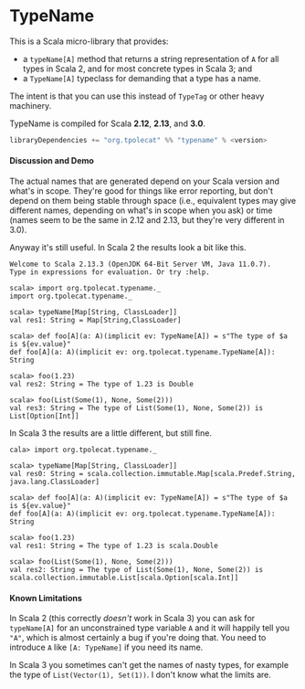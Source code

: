 # TypeName

This is a Scala micro-library that provides:

- a `typeName[A]` method that returns a string representation of `A` for all types in Scala 2, and for most concrete types in Scala 3; and
- a `TypeName[A]` typeclass for demanding that a type has a name.

The intent is that you can use this instead of `TypeTag` or other heavy machinery.

TypeName is compiled for Scala **2.12**, **2.13**, and **3.0**.


```scala
libraryDependencies += "org.tpolecat" %% "typename" % <version>
```

#### Discussion and Demo

The actual names that are generated depend on your Scala version and what's in scope. They're good for things like error reporting, but don't depend on them being stable through space (i.e., equivalent types may give different names, depending on what's in scope when you ask) or time (names seem to be the same in 2.12 and 2.13, but they're very different in 3.0).

Anyway it's still useful. In Scala 2 the results look a bit like this.

```
Welcome to Scala 2.13.3 (OpenJDK 64-Bit Server VM, Java 11.0.7).
Type in expressions for evaluation. Or try :help.

scala> import org.tpolecat.typename._
import org.tpolecat.typename._

scala> typeName[Map[String, ClassLoader]]
val res1: String = Map[String,ClassLoader]

scala> def foo[A](a: A)(implicit ev: TypeName[A]) = s"The type of $a is ${ev.value}"
def foo[A](a: A)(implicit ev: org.tpolecat.typename.TypeName[A]): String

scala> foo(1.23)
val res2: String = The type of 1.23 is Double

scala> foo(List(Some(1), None, Some(2)))
val res3: String = The type of List(Some(1), None, Some(2)) is List[Option[Int]]
```

In Scala 3 the results are a little different, but still fine.

```
cala> import org.tpolecat.typename._

scala> typeName[Map[String, ClassLoader]]
val res0: String = scala.collection.immutable.Map[scala.Predef.String, java.lang.ClassLoader]

scala> def foo[A](a: A)(implicit ev: TypeName[A]) = s"The type of $a is ${ev.value}"
def foo[A](a: A)(implicit ev: org.tpolecat.typename.TypeName[A]): String

scala> foo(1.23)
val res1: String = The type of 1.23 is scala.Double

scala> foo(List(Some(1), None, Some(2)))
val res2: String = The type of List(Some(1), None, Some(2)) is scala.collection.immutable.List[scala.Option[scala.Int]]
```

#### Known Limitations

In Scala 2 (this correctly *doesn't* work in Scala 3) you can ask for `typeName[A]` for an unconstrained type variable `A` and it will happily tell you `"A"`, which is almost certainly a bug if you're doing that. You need to introduce `A` like `[A: TypeName]` if you need its name.

In Scala 3 you sometimes can't get the names of nasty types, for example the type of `List(Vector(1), Set(1))`. I don't know what the limits are.



